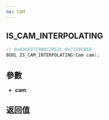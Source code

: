 ```yaml
---
ns: CAM
---
```

## IS_CAM_INTERPOLATING

```c
// 0x036F97C908C2B52C 0x7159CB5D
BOOL IS_CAM_INTERPOLATING(Cam cam);
```


## 參數
* **cam**: 

## 返回值
